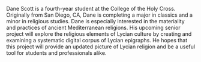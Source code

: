 Dane Scott is a fourth-year student at the College of the Holy Cross. Originally from San Diego, CA, Dane is completing a major in classics and a minor in religious studies. Dane is especially interested in the materiality and practices of ancient Mediterranean religions. His upcoming senior project will explore the religious elements of Lycian culture by creating and examining a systematic digital corpus of Lycian epigraphs. He hopes that this project will provide an updated picture of Lycian religion and be a useful tool for students and professionals alike.   
